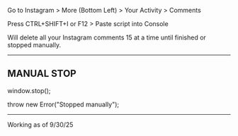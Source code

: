Go to Instagram > More (Bottom Left) > Your Activity > Comments

Press CTRL+SHIFT+I or F12 > Paste script into Console

Will delete all your Instagram comments 15 at a time until finished or stopped manually.


-------------
MANUAL STOP
-------------
window.stop();

throw new Error("Stopped manually");
____________________________________

Working as of 9/30/25
